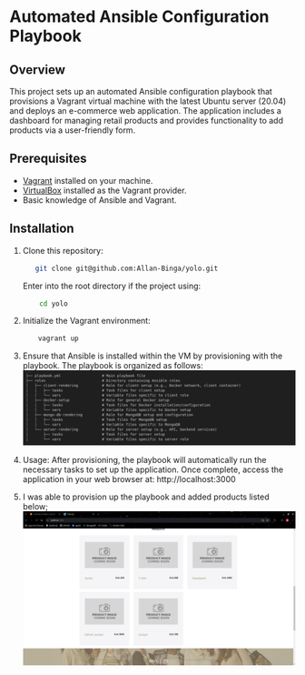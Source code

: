 # Automated Ansible Configuration Playbook

## Overview

This project sets up an automated Ansible configuration playbook that provisions a Vagrant virtual machine with the latest Ubuntu server (20.04) and deploys an e-commerce web application. The application includes a dashboard for managing retail products and provides functionality to add products via a user-friendly form.

## Prerequisites

- [Vagrant](https://www.vagrantup.com/downloads) installed on your machine.
- [VirtualBox](https://www.virtualbox.org/) installed as the Vagrant provider.
- Basic knowledge of Ansible and Vagrant.

## Installation

1. Clone this repository:

   ```bash
      git clone git@github.com:Allan-Binga/yolo.git

   ```
   Enter into the root directory if the project using:
   ```bash
       cd yolo

2. Initialize the Vagrant environment:
```bash
       vagrant up

```

3. Ensure that Ansible is installed within the VM by provisioning with the playbook. The playbook is organized as follows:
    ![Alt text](./images/filestructure.png)  

4. Usage:
After provisioning, the playbook will automatically run the necessary tasks to set up the application. Once complete, access the application in your web browser at:
  http://localhost:3000

5. I was able to provision up the playbook and added products listed below;
![Alt text](./images/products.png)               
